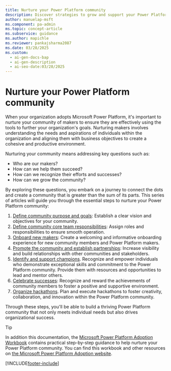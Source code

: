```yaml
---
title: Nurture your Power Platform community
description: Discover strategies to grow and support your Power Platform community, from onboarding makers to celebrating their achievements.
author: manuelap-msft
ms.component: pa-admin
ms.topic: concept-article
ms.subservice: guidance
ms.author: mapichle
ms.reviewer: pankajsharma2087
ms.date: 03/28/2025
ms.custom:
  - ai-gen-docs-bap
  - ai-gen-description
  - ai-seo-date:03/28/2025
---
```


# Nurture your Power Platform community

When your organization adopts Microsoft Power Platform, it's important to nurture your community of makers to ensure they are effectively using the tools to further your organization's goals. Nurturing makers involves understanding the needs and aspirations of individuals within the organization and aligning them with business objectives to create a cohesive and productive environment.

Nurturing your community means addressing key questions such as:

- Who are our makers?
- How can we help them succeed?
- How can we recognize their efforts and successes?
- How can we grow the community?

By exploring these questions, you embark on a journey to connect the dots and create a community that is greater than the sum of its parts. This series of articles will guide you through the essential steps to nurture your Power Platform community:

1. [Define community purpose and goals](community-goals.md): Establish a clear vision and objectives for your community.
1. [Define community core team responsibilities](community-core-team.md): Assign roles and responsibilities to ensure smooth operation.
1. [Onboard new makers](onboard-makers.md): Create a welcoming and informative onboarding experience for new community members and Power Platform makers.
1. [Promote the community and establish partnerships](communmity-promote.md): Increase visibility and build relationships with other communities and stakeholders.
1. [Identify and support champions](champions.md). Recognize and empower individuals who demonstrate exceptional skills and commitment to the Power Platform community. Provide them with resources and opportunities to lead and mentor others.
1. [Celebrate successes](show-and-tell.md): Recognize and reward the achievements of community members to foster a positive and supportive environment.
1. [Organize hackathons](hackathons.md.md). Plan and execute hackathons to foster creativity, collaboration, and innovation within the Power Platform community.

Through these steps, you'll be able to build a thriving Power Platform community that not only meets individual needs but also drives organizational success.

> [!TIP]
> In addition this documentation, the [Microsoft Power Platform Adoption Workbook](https://aka.ms/powerplatformadoptionworkbook) contains practical step-by-step guidance to help nurture your Power Platform community. You can find this workbook and other resources on [the Microsoft Power Platform Adoption website](https://adoption.microsoft.com/powerplatform).

[!INCLUDE[footer-include](../../includes/footer-banner.md)]
